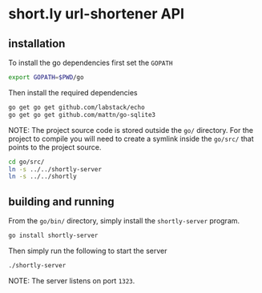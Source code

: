 # short.ly url-shortener API

## installation

To install the go dependencies first set the `GOPATH`

```sh
export GOPATH=$PWD/go
```

Then install the required dependencies

```sh
go get go get github.com/labstack/echo
go get go get github.com/mattn/go-sqlite3
```

NOTE: The project source code is stored outside the `go/` directory. For the
project to compile you will need to create a symlink inside the `go/src/`
that points to the project source.

```sh
cd go/src/
ln -s ../../shortly-server
ln -s ../../shortly
```


## building and running

From the `go/bin/` directory, simply install the `shortly-server` program.

```sh
go install shortly-server
```

Then simply run the following to start the server

```sh
./shortly-server
```

NOTE: The server listens on port `1323`.
